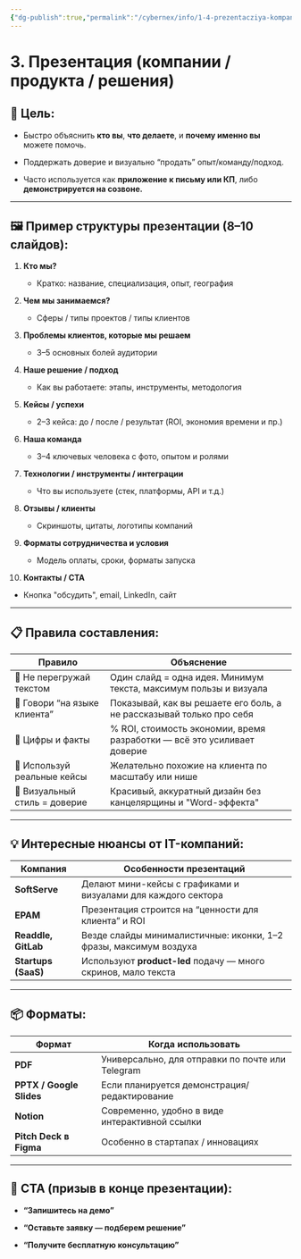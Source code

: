 ```yaml
---
{"dg-publish":true,"permalink":"/cybernex/info/1-4-prezentacziya-kompanii/","dgPassFrontmatter":true,"created":"2025-07-16T15:08:01.954+08:00","updated":"2025-07-16T15:11:46.030+08:00"}
---
```





# 3. Презентация (компании / продукта / решения)

## 📌 Цель:

- Быстро объяснить **кто вы**, **что делаете**, и **почему именно вы** можете помочь.
    
- Поддержать доверие и визуально “продать” опыт/команду/подход.
    
- Часто используется как **приложение к письму или КП**, либо **демонстрируется на созвоне.**
    

---

## 🖼️ Пример структуры презентации (8–10 слайдов):

1. **Кто мы?**
    
    - Кратко: название, специализация, опыт, география
        
2. **Чем мы занимаемся?**
    
    - Сферы / типы проектов / типы клиентов
        
3. **Проблемы клиентов, которые мы решаем**
    
    - 3–5 основных болей аудитории
        
4. **Наше решение / подход**
    
    - Как вы работаете: этапы, инструменты, методология
        
5. **Кейсы / успехи**
    
    - 2–3 кейса: до / после / результат (ROI, экономия времени и пр.)
        
6. **Наша команда**
    
    - 3–4 ключевых человека с фото, опытом и ролями
        
7. **Технологии / инструменты / интеграции**
    
    - Что вы используете (стек, платформы, API и т.д.)
        
8. **Отзывы / клиенты**
    
    - Скриншоты, цитаты, логотипы компаний
        
9. **Форматы сотрудничества и условия**
    
    - Модель оплаты, сроки, форматы запуска
        
10. **Контакты / CTA**
    

- Кнопка "обсудить", email, LinkedIn, сайт
    

---

## 📋 Правила составления:

|Правило|Объяснение|
|---|---|
|🔸 Не перегружай текстом|Один слайд = одна идея. Минимум текста, максимум пользы и визуала|
|🔸 Говори “на языке клиента”|Показывай, как вы решаете его боль, а не рассказывай только про себя|
|🔸 Цифры и факты|% ROI, стоимость экономии, время разработки — всё это усиливает доверие|
|🔸 Используй реальные кейсы|Желательно похожие на клиента по масштабу или нише|
|🔸 Визуальный стиль = доверие|Красивый, аккуратный дизайн без канцелярщины и "Word-эффекта"|

---

## 💡 Интересные нюансы от IT-компаний:

|Компания|Особенности презентаций|
|---|---|
|**SoftServe**|Делают мини-кейсы с графиками и визуалами для каждого сектора|
|**EPAM**|Презентация строится на “ценности для клиента” и ROI|
|**Readdle, GitLab**|Везде слайды минималистичные: иконки, 1–2 фразы, максимум воздуха|
|**Startups (SaaS)**|Используют **product-led** подачу — много скринов, мало текста|

---

## 📦 Форматы:

|Формат|Когда использовать|
|---|---|
|**PDF**|Универсально, для отправки по почте или Telegram|
|**PPTX / Google Slides**|Если планируется демонстрация/редактирование|
|**Notion**|Современно, удобно в виде интерактивной ссылки|
|**Pitch Deck в Figma**|Особенно в стартапах / инновациях|

---

## 🎯 CTA (призыв в конце презентации):

- **“Запишитесь на демо”**
    
- **“Оставьте заявку — подберем решение”**
    
- **“Получите бесплатную консультацию”**
